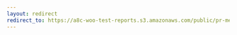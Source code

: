 ```yaml
---
layout: redirect
redirect_to: https://a8c-woo-test-reports.s3.amazonaws.com/public/pr-merge/41727/e2e/index.html
---
```

